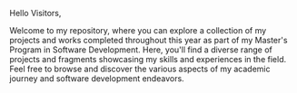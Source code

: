 
Hello Visitors,

Welcome to my repository, where you can explore a collection of my projects and works completed throughout this year as part of my Master's Program in Software Development. 
Here, you'll find a diverse range of projects and fragments showcasing my skills and experiences in the field. 
Feel free to browse and discover the various aspects of my academic journey and software development endeavors.

